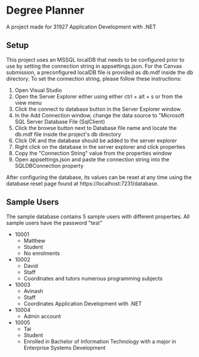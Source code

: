 # Degree Planner
A project made for 31927 Application Development with .NET

## Setup
This project uses an MSSQL localDB that needs to be configured prior to use by setting the connection string in appsettings.json. For the Canvas submission, a preconfigured localDB file is provided as db.mdf inside the db directory. To set the connection string, please follow these instructions:
1. Open Visual Studio
2. Open the Server Explorer either using either ctrl + alt + s or from the view menu
3. Click the connect to database button in the Server Explorer window.
4. In the Add Connection window, change the data source to "Microsoft SQL Server Database File (SqlClient)
5. Click the browse button next to Database file name and locate the db.mdf file inside the project's db directory
6. Click OK and the database should be added to the server explorer
7. Right click on the database in the server explorer and click properties
8. Copy the "Connection String" value from the properties window
9. Open appsettings.json and paste the connection string into the SQLDBConnection property

After configuring the database, its values can be reset at any time using the database reset page found at https://localhost:7231/database.

## Sample Users
The sample database contains 5 sample users with different properties. All sample users have the password "test"
- 10001
    - Matthew
    - Student
    - No enrolments
- 10002
    - David
    - Staff
    - Coordinates and tutors numerous programming subjects
- 10003
    - Avinash
    - Staff
    - Coordinates Application Development with .NET
- 10004 
    - Admin account
- 10005
    - Tai
    - Student
    - Enrolled in Bachelor of Information Technology with a major in Enterprise Systems Development